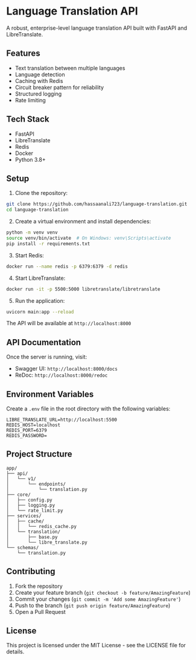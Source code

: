 # Language Translation API

A robust, enterprise-level language translation API built with FastAPI and LibreTranslate.

## Features

- Text translation between multiple languages
- Language detection
- Caching with Redis
- Circuit breaker pattern for reliability
- Structured logging
- Rate limiting

## Tech Stack

- FastAPI
- LibreTranslate
- Redis
- Docker
- Python 3.8+

## Setup

1. Clone the repository:
```bash
git clone https://github.com/hassaanali723/language-translation.git
cd language-translation
```

2. Create a virtual environment and install dependencies:
```bash
python -m venv venv
source venv/bin/activate  # On Windows: venv\Scripts\activate
pip install -r requirements.txt
```

3. Start Redis:
```bash
docker run --name redis -p 6379:6379 -d redis
```

4. Start LibreTranslate:
```bash
docker run -it -p 5500:5000 libretranslate/libretranslate
```

5. Run the application:
```bash
uvicorn main:app --reload
```

The API will be available at `http://localhost:8000`

## API Documentation

Once the server is running, visit:
- Swagger UI: `http://localhost:8000/docs`
- ReDoc: `http://localhost:8000/redoc`

## Environment Variables

Create a `.env` file in the root directory with the following variables:
```env
LIBRE_TRANSLATE_URL=http://localhost:5500
REDIS_HOST=localhost
REDIS_PORT=6379
REDIS_PASSWORD=
```

## Project Structure

```
app/
├── api/
│   └── v1/
│       └── endpoints/
│           └── translation.py
├── core/
│   ├── config.py
│   ├── logging.py
│   └── rate_limit.py
├── services/
│   ├── cache/
│   │   └── redis_cache.py
│   └── translation/
│       ├── base.py
│       └── libre_translate.py
└── schemas/
    └── translation.py
```

## Contributing

1. Fork the repository
2. Create your feature branch (`git checkout -b feature/AmazingFeature`)
3. Commit your changes (`git commit -m 'Add some AmazingFeature'`)
4. Push to the branch (`git push origin feature/AmazingFeature`)
5. Open a Pull Request

## License

This project is licensed under the MIT License - see the LICENSE file for details. 
